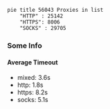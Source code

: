 
```mermaid
pie title 56043 Proxies in list
    "HTTP" : 25142
    "HTTPS": 8006
    "SOCKS" : 29705
```

### Some Info
#### Average Timeout

- mixed: 3.6s
- http: 1.8s
- https: 8.2s
- socks: 5.1s